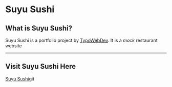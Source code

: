 # Suyu Sushi

## What is Suyu Sushi?
Suyu Sushi is a portfolio project by [TypoWebDev](https://typowebdev.com).
It is a *mock* restaurant website

---
## Visit Suyu Sushi Here
[Suyu Sushi](https://suyusushi.xyz)git